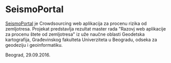 # SeismoPortal

[SeismoPortal](https://github.com/nempau/seismoPortal/blob/master/seismoPortal/GisDayPoster-NemanjaPaunic-GRF.pdf) je Crowdsourcing web aplikacija za procenu rizika od zemljotresa.
Projekat predstavlja rezultat master rada 
"Razovj web aplikacije za procenu štete od zemljotresa"
iz uže naučne oblasti Geodetska kartografija, Građevinskog fakulteta Univerziteta u Beogradu, odseka za geodeziju i geoinformatiku.

Beograd, 29.09.2016.

